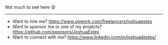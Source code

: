 Not much to see here 😜

---

* Want to hire me? https://www.upwork.com/freelancers/joshuaestes
* Want to sponsor me or one of my projects? https://github.com/sponsors/JoshuaEstes
* Want to connect with me? https://www.linkedin.com/in/joshuadestes/
